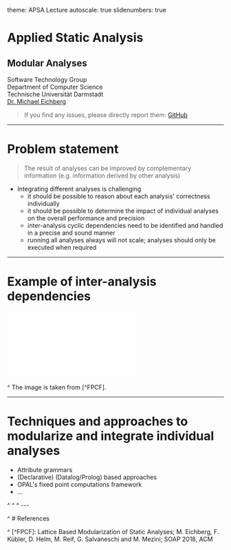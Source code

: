 theme: APSA Lecture
autoscale: true
slidenumbers: true

# Applied Static Analysis

## Modular Analyses

Software Technology Group  
Department of Computer Science  
Technische Universität Darmstadt  
[Dr. Michael Eichberg](mailto:m.eichberg@me.com)

> If you find any issues, please directly report them: [GitHub](https://github.com/stg-tud/apsa/blob/master/2019/7-ModularAnalyses/ModularAnalyses.md)

---

# Problem statement

> The result of analyses can be improved by complementary information (e.g. information derived by other analysis)

- Integrating different analyses is challenging
   - it should be possible to reason about each analysis' correctness individually 
   - it should be possible to determine the impact of individual analyses on the overall performance and precision 
   - inter-analysis cyclic dependencies need to be identified and handled in a precise and sound manner
   - running all analyses always will not scale; analyses should only be executed when required


---

# Example of inter-analysis dependencies

![inline](AnalysisDependencies.pdf)

^ The image is taken from [^FPCF].

---

# Techniques and approaches to modularize and integrate individual analyses

- Attribute grammars
- (Declarative) (Datalog/Prolog) based approaches
- OPAL's fixed point computations framework
- ...

^ <!----------------------------------------------------------------------------------------------->
^ <!---------------------------------------- REFERENCES ------------------------------------------->
^ ---

^ # References

^ [^FPCF]: Lattice Based Modularization of Static Analyses; M. Eichberg, F. Kübler, D. Helm, M. Reif, G. Salvaneschi and M. Mezini; SOAP 2018, ACM
